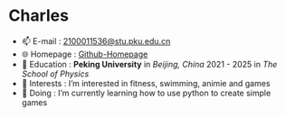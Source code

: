 # Charles

- 📫 E-mail : 2100011536@stu.pku.edu.cn
- 🌐 Homepage : [Github-Homepage](https://github.com/Charlespkuer)
- 🌠 Education : **Peking University** in *Beijing, China* 2021 - 2025 in *The School of Physics*
- 👀 Interests : I’m interested in fitness, swimming, animie and games
- 🌱 Doing : I’m currently learning how to use python to create simple games



<!---
Charlespkuer/Charlespkuer is a ✨ special ✨ repository because its `README.md` (this file) appears on your GitHub profile.
You can click the Preview link to take a look at your changes.
--->
